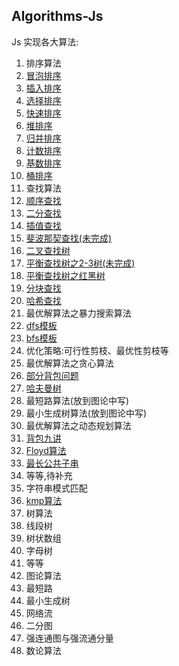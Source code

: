 ## Algorithms-Js

Js 实现各大算法:

1. 排序算法
 1. [冒泡排序](./sort/BubbleSort.js)
 2. [插入排序](./sort/InsertSort.js)
 3. [选择排序](./sort/SelectionSort.js)
 4. [快速排序](./sort/QuickSort.js)
 5. [堆排序](./sort/HeapSort.js)
 6. [归并排序](./sort/MergeSort.js)
 7. [计数排序](./sort/CountingSort.js)
 8. [基数排序](./sort/RadixSort.js)
 9. [桶排序](./sort/BucketSort.js)
2. 查找算法
 1. [顺序查找](./search/SequenceSearch.js)
 2. [二分查找](./search/BinarySearch.js)
 3. [插值查找](./search/InsertionSearch.js)
 4. [斐波那契查找(未完成)](./search/FibonacciSearch.js)
 5. [二叉查找树](./search/BinarySearchTree.js)
 6. [平衡查找树之2-3树(未完成)](./search/TwoThreeTree.js)
 7. [平衡查找树之红黑树](./serach/RedBlackTree.js)
 8. [分块查找](./search/BlockSearch.js)
 9. [哈希查找](./search/HashSearch.js)
3. 最优解算法之暴力搜索算法
 1. [dfs模板](./sousuo/dfs.js)
 2. [bfs模板](./sousuo/bfs.js)
 3. 优化策略:可行性剪枝、最优性剪枝等
4. 最优解算法之贪心算法
 1. [部分背包问题](./search/PackageGreedy.js)
 2. [哈夫曼树](./search/HuffmanGreedy.js)
 3. 最短路算法(放到图论中写)
 4. 最小生成树算法(放到图论中写)
5. 最优解算法之动态规划算法
 1. [背包九讲](./dp/PackageDp.js)
 2. [Floyd算法](./dp/Floyd.js)
 3. [最长公共子串](./dp/LCS.js)
 4. 等等,待补充
6. 字符串模式匹配
 1. [kmp算法](./string/kmp.js)
7. 树算法
 1. 线段树
 2. 树状数组
 3. 字母树
 4. 等等
8. 图论算法
 1. 最短路
 2. 最小生成树
 3. 网络流
 4. 二分图
 5. 强连通图与强流通分量
9. 数论算法